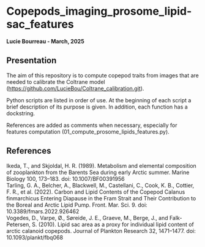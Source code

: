 # Copepods_imaging_prosome_lipid-sac_features
**Lucie Bourreau - March, 2025**

## Presentation    

The aim of this repository is to compute copepod traits from images that are needed to calibrate the Coltrane model (https://github.com/LucieBou/Coltrane_calibration.git). 

Python scripts are listed in order of use. At the beginning of each script a brief description of its purpose is given. In addition, each function has a dockstring.

References are added as comments when necessary, especially for features computation (01_compute_prosome_lipids_features.py).

## References    

Ikeda, T., and Skjoldal, H. R. (1989). Metabolism and elemental composition of zooplankton from the Barents Sea during early Arctic summer. Marine Biology 100, 173–183. doi: 10.1007/BF00391956     
Tarling, G. A., Belcher, A., Blackwell, M., Castellani, C., Cook, K. B., Cottier, F. R., et al. (2022). Carbon and Lipid Contents of the Copepod Calanus finmarchicus Entering Diapause in the Fram Strait and Their Contribution to the Boreal and Arctic Lipid Pump. Front. Mar. Sci. 9. doi: 10.3389/fmars.2022.926462        
Vogedes, D., Varpe, Ø., Søreide, J. E., Graeve, M., Berge, J., and Falk-Petersen, S. (2010). Lipid sac area as a proxy for individual lipid content of arctic calanoid copepods. Journal of Plankton Research 32, 1471–1477. doi: 10.1093/plankt/fbq068       
